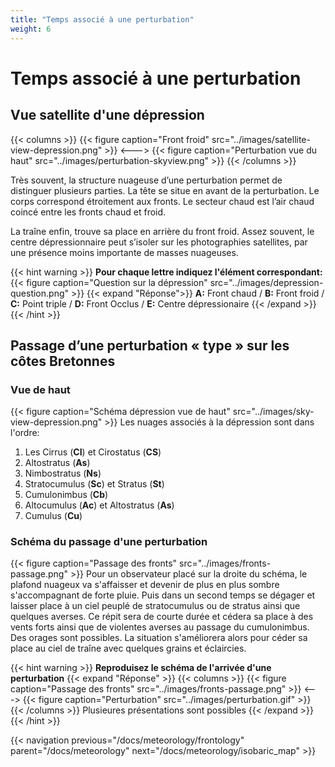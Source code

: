 ```yaml
---
title: "Temps associé à une perturbation"
weight: 6
---
```


# Temps associé à une perturbation

## Vue satellite d'une dépression
{{< columns >}}
{{< figure caption="Front froid" src="../images/satellite-view-depression.png" >}}
<--->
{{< figure caption="Perturbation vue du haut" src="../images/perturbation-skyview.png" >}}
{{< /columns >}}

Très souvent, la structure nuageuse d’une perturbation permet de distinguer plusieurs parties. La tête se situe en avant de la perturbation.
Le corps correspond étroitement aux fronts. Le secteur chaud est l’air chaud coincé entre les fronts chaud et froid.

La traîne enfin, trouve sa place en arrière du front froid.
Assez souvent, le centre dépressionnaire peut s’isoler sur les photographies satellites, par une présence moins importante de masses nuageuses.

{{< hint warning >}}
**Pour chaque lettre indiquez l'élément correspondant:** 
{{< figure caption="Question sur la dépression" src="../images/depression-question.png" >}}
{{< expand "Réponse">}}
**A:** Front chaud / **B:** Front froid / **C:** Point triple / **D:** Front Occlus / **E:** Centre dépressionaire
{{< /expand >}}
{{< /hint >}}

## Passage d’une perturbation « type » sur les côtes Bretonnes
### Vue de haut
{{< figure caption="Schéma dépression vue de haut" src="../images/sky-view-depression.png" >}}
Les nuages associés à la dépression sont dans l'ordre:
1. Les Cirrus (**CI**) et Cirostatus (**CS**)
2. Altostratus (**As**)
3. Nimbostratus (**Ns**)
4. Stratocumulus (**Sc**) et Stratus (**St**)
5. Cumulonimbus (**Cb**)
6. Altocumulus (**Ac**) et Altostratus (**As**)
7. Cumulus (**Cu**)

### Schéma du passage d'une perturbation
{{< figure caption="Passage des fronts" src="../images/fronts-passage.png" >}}
Pour un observateur placé sur la droite du schéma, le plafond nuageux va s'affaisser et devenir de plus en plus sombre s'accompagnant de forte pluie. 
Puis dans un second temps se dégager et laisser place à un ciel peuplé de stratocumulus ou de stratus ainsi que quelques averses.
Ce répit sera de courte durée et cédera sa place à des vents forts ainsi que de violentes averses au passage du cumulonimbus. Des orages sont possibles.
La situation s'améliorera alors pour céder sa place au ciel de traîne avec quelques grains et éclaircies.

{{< hint warning >}}
**Reproduisez le schéma de l'arrivée d'une perturbation**
{{< expand "Réponse" >}}
{{< columns >}}
{{< figure caption="Passage des fronts" src="../images/fronts-passage.png" >}}
<--->
{{< figure caption="Perturbation" src="../images/perturbation.gif" >}}
{{< /columns >}}
Plusieures présentations sont possibles
{{< /expand >}}
{{< /hint >}}

{{< navigation previous="/docs/meteorology/frontology" parent="/docs/meteorology" next="/docs/meteorology/isobaric_map" >}}
